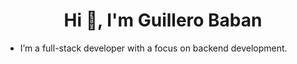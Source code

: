 <h1 align="center">Hi 👋, I'm Guillero Baban</h1>

- I’m a full-stack developer with a focus on backend development.
